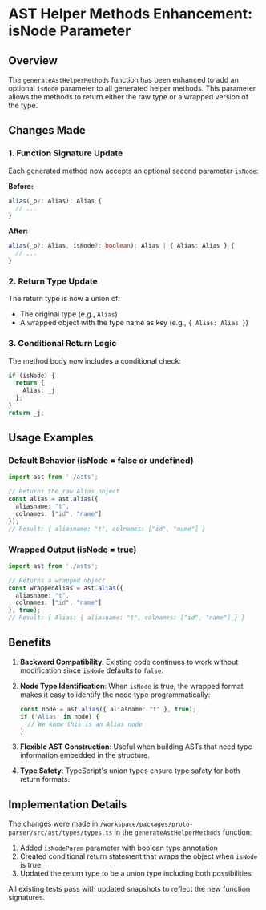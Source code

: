 # AST Helper Methods Enhancement: isNode Parameter

## Overview

The `generateAstHelperMethods` function has been enhanced to add an optional `isNode` parameter to all generated helper methods. This parameter allows the methods to return either the raw type or a wrapped version of the type.

## Changes Made

### 1. Function Signature Update

Each generated method now accepts an optional second parameter `isNode`:

**Before:**
```typescript
alias(_p?: Alias): Alias {
  // ...
}
```

**After:**
```typescript
alias(_p?: Alias, isNode?: boolean): Alias | { Alias: Alias } {
  // ...
}
```

### 2. Return Type Update

The return type is now a union of:
- The original type (e.g., `Alias`)
- A wrapped object with the type name as key (e.g., `{ Alias: Alias }`)

### 3. Conditional Return Logic

The method body now includes a conditional check:

```typescript
if (isNode) {
  return {
    Alias: _j
  };
}
return _j;
```

## Usage Examples

### Default Behavior (isNode = false or undefined)
```typescript
import ast from './asts';

// Returns the raw Alias object
const alias = ast.alias({
  aliasname: "t",
  colnames: ["id", "name"]
});
// Result: { aliasname: "t", colnames: ["id", "name"] }
```

### Wrapped Output (isNode = true)
```typescript
import ast from './asts';

// Returns a wrapped object
const wrappedAlias = ast.alias({
  aliasname: "t",
  colnames: ["id", "name"]
}, true);
// Result: { Alias: { aliasname: "t", colnames: ["id", "name"] } }
```

## Benefits

1. **Backward Compatibility**: Existing code continues to work without modification since `isNode` defaults to `false`.

2. **Node Type Identification**: When `isNode` is true, the wrapped format makes it easy to identify the node type programmatically:
   ```typescript
   const node = ast.alias({ aliasname: "t" }, true);
   if ('Alias' in node) {
     // We know this is an Alias node
   }
   ```

3. **Flexible AST Construction**: Useful when building ASTs that need type information embedded in the structure.

4. **Type Safety**: TypeScript's union types ensure type safety for both return formats.

## Implementation Details

The changes were made in `/workspace/packages/proto-parser/src/ast/types/types.ts` in the `generateAstHelperMethods` function:

1. Added `isNodeParam` parameter with boolean type annotation
2. Created conditional return statement that wraps the object when `isNode` is true
3. Updated the return type to be a union type including both possibilities

All existing tests pass with updated snapshots to reflect the new function signatures.